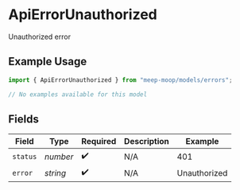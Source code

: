 # ApiErrorUnauthorized

Unauthorized error

## Example Usage

```typescript
import { ApiErrorUnauthorized } from "meep-moop/models/errors";

// No examples available for this model
```

## Fields

| Field              | Type               | Required           | Description        | Example            |
| ------------------ | ------------------ | ------------------ | ------------------ | ------------------ |
| `status`           | *number*           | :heavy_check_mark: | N/A                | 401                |
| `error`            | *string*           | :heavy_check_mark: | N/A                | Unauthorized       |